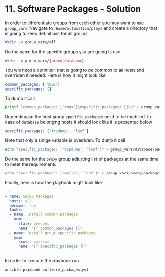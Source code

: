 # 11. Software Packages - Solution

In order to differentiate groups from each other you may want to use `group_vars`.
Navigate to `/home/automation/plays` and create a directory that is going to keep definitions for all groups
```bash
mkdir -p group_vars/all
```
Do the same for the specific groups you are going to use
```bash
mkdir -p group_vars/{proxy,database}
```

You will need a definition that is going to be common to all hosts and overriden if needed. 
Here is how it might look like
```yml
common_packages: ['tmux']
specific_packages: []
```
To dump it call
```bash
printf "common_packages: ['tmux']\nspecific_packages: []\n" > group_vars/all/common.yml
```

Depending on the host group `specific_packages` need to be modified.
In case of `database` belonging hosts it should look like it is presented below
```yml
specific_packages: ['tcpdump', 'lsof']
```
Note that only a sinlge variable is overriden.
To dump it call
```bash
echo "specific_packages: ['tcpdump', 'lsof']" > group_vars/database/packages.yml
```
Do the same for the `proxy` group adjusting list of packages at the same time to meet the requirements
```bash
echo "specific_packages: ['mailx', 'lsof']" > group_vars/proxy/packages.yml
```
Finally, here is how the playbook might look like

```yml
---
- name: Setup Packages
  hosts: all
  become: true
  tasks:
  - name: Install common packages
    yum:
      state: present
      name: "{{ common_packages }}"
  - name: Install group specific packages
    yum:
      state: present
      name: "{{ specific_packages }}"
...
```

In order to execute the playbook run 
```bash
ansible-playbook software_packages.yml
```
